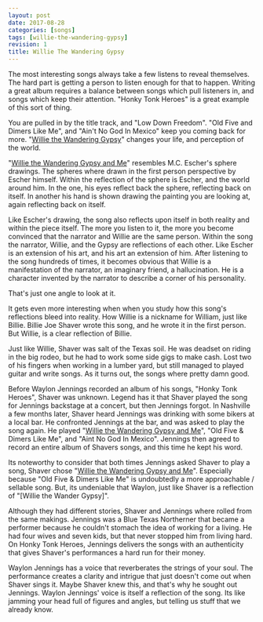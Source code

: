 ```yaml
---
layout: post
date: 2017-08-28
categories: [songs]
tags: [willie-the-wandering-gypsy]
revision: 1
title: Willie The Wandering Gypsy
---
```


The most interesting songs always take a few listens to reveal themselves.
The hard part is getting a person to listen enough for that to happen.
Writing a great album requires a balance between songs which pull listeners in, and songs which keep their attention.
"Honky Tonk Heroes" is a great example of this sort of thing.

You are pulled in by the title track, and "Low Down Freedom".
"Old Five and Dimers Like Me", and "Ain't No God In Mexico" keep you coming back for more.
"[Willie the Wandering Gypsy]" changes your life, and perception of the world.

"[Willie the Wandering Gypsy and Me]" resembles M.C. Escher's sphere drawings.
The spheres where drawn in the first person perspective by Escher himself.
Within the reflection of the sphere is Escher, and the world around him.
In the one, his eyes reflect back the sphere, reflecting back on itself.
In another his hand is shown drawing the painting you are looking at, again reflecting back on itself.

Like Escher's drawing, the song also reflects upon itself in both reality and within the piece itself.
The more you listen to it, the more you become convinced that the narrator and Willie are the same person.
Within the song the narrator, Willie, and the Gypsy are reflections of each other.
Like Escher is an extension of his art, and his art an extension of him.
After listening to the song hundreds of times, it becomes obvious that Willie is a manifestation of the narrator, an imaginary friend, a hallucination.
He is a character invented by the narrator to describe a corner of his personality.

That's just one angle to look at it.

It gets even more interesting when when you study how this song's reflections bleed into reality.
How Willie is a nickname for William, just like Billie.
Billie Joe Shaver wrote this song, and he wrote it in the first person.
But Willie, is a clear reflection of Billie.

Just like Willie, Shaver was salt of the Texas soil.
He was deadset on riding in the big rodeo, but he had to work some side gigs to make cash.
Lost two of his fingers when working in a lumber yard, but still managed to played guitar and write songs.
As it turns out, the songs where pretty damn good.

Before Waylon Jennings recorded an album of his songs, "Honky Tonk Heroes", Shaver was unknown.
Legend has it that Shaver played the song for Jennings backstage at a concert, but then Jennings forgot.
In Nashville a few months later, Shaver heard Jennings was drinking with some bikers at a local bar.
He confronted Jennings at the bar, and was asked to play the song again.
He played "[Willie the Wandering Gypsy and Me]", "Old Five & Dimers Like Me", and "Aint No God In Mexico".
Jennings then agreed to record an entire album of Shavers songs, and this time he kept his word.

Its noteworthy to consider that both times Jennings asked Shaver to play a song, Shaver chose "[Willie the Wandering Gypsy and Me]".
Especially because "Old Five & Dimers Like Me" is undoubtedly a more approachable / sellable song.
But, its undeniable that Waylon, just like Shaver is a reflection of "[Willie the Wander Gypsy]".

Although they had different stories, Shaver and Jennings where rolled from the same makings.
Jennings was a Blue Texas Northerner that became a performer because he couldn't stomach the idea of working for a living.
He had four wives and seven kids, but that never stopped him from living hard.
On Honky Tonk Heroes, Jennings delivers the songs with an authenticity that gives Shaver's performances a hard run for their money.

Waylon Jennings has a voice that reverberates the strings of your soul.
The performance creates a clarity and intrigue that just doesn't come out when Shaver sings it.
Maybe Shaver knew this, and that's why he sought out Jennings.
Waylon Jennings' voice is itself a reflection of the song.
Its like jamming your head full of figures and angles, but telling us stuff that we already know.

[Willie The Wandering Gypsy]: /songs/willie-the-wandering-gypsy
[Willie The Wandering Gypsy and Me]: /songs/willie-the-wandering-gypsy
